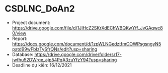 # CSDLNC_DoAn2
- Project document: https://drive.google.com/file/d/1JIHcZ2SKrXdEChWBQKwYff_JvGAqwc80/view
- Report: https://docs.google.com/document/d/1zpWLNGedztfmCOWPsgsngyN5patd99wFbIzTySfrQNs/edit?usp=sharing
- Database: https://drive.google.com/drive/folders/17-jwfhu52DWrqe_ajp54PqA3zuYfzY94?usp=sharing
- Deadline dự kiến: 16/12/2021
